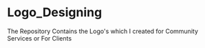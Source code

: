 # Logo_Designing
The Repository Contains the Logo's which I created for Community Services or For Clients
